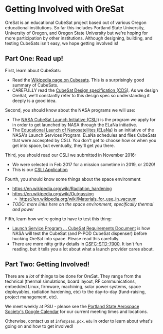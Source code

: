 # Getting Involved with OreSat

OreSat is an educational CubeSat project based out of various Oregon educational institutions. So far this includes Portland State University, University of Oregon, and Oregon State University but we're hoping for more participation by other institutions. Although designing, building, and testing CubeSats isn't easy, we hope getting involved is!

## Part One: Read up!

First, learn about CubeSats:

- Read the [Wikipedia page on Cubesats](https://en.wikipedia.org/wiki/CubeSat). This is a surprisingly good summary of CubeSats.
- CAREFULLY read the [CubeSat Design specification (CDS)](https://static1.squarespace.com/static/5418c831e4b0fa4ecac1bacd/t/56e9b62337013b6c063a655a/1458157095454/cds_rev13_final2.pdf). As we design OreSat, we'll constantly refer to this design spec so understanding it deeply is a good idea.

Second, you should know about the NASA programs we will use:

- The [NASA CubeSat Launch Initiative (CSLI)](http://www.nasa.gov/directorates/heo/home/CubeSats_initiative) is the program we apply for in order to get launched by NASA through the ELaNa initiative.
- The [Educational Launch of Nanosatellites (ELaNa)](http://www.nasa.gov/mission_pages/smallsats/elana/index.html) is an initiative of the NASA's Launch Services Program. ELaNa schedules and flies CubeSats that were accespted by CSLI. You don't get to choose how or when you get into space, but eventually, they'll get you there.


Third, you should read our CSLI we submitted in November 2016:
- We were selected in Feb 2017 for a mission sometime in 2019, or 2020!
- This is our [CSLI Application](https://docs.google.com/document/d/14tVKG3zUM8z3veoS7e48N7SzJjz4EsHnLw-HVKZd4v0/edit)


Fourth, you should know some things about the space environment:

- https://en.wikipedia.org/wiki/Radiation_hardening
- https://en.wikipedia.org/wiki/Outgassing
   - https://en.wikipedia.org/wiki/Materials_for_use_in_vacuum
- _TODO: more links here on the space environment, specifically thermal and power_

Fifth, learn how we're going to have to test this thing:

- [Launch Service Program ... CubeSat Requirements Document](http://www.nasa.gov/pdf/627972main_LSP-REQ-317_01A.pdf) is how NASA will test the CubeSat (and P-POD CubeSat dispenser) before hucking OreSat into space. Please read this carefully. 
- There are more nitty gritty details in [GSFC-STD-7000](https://standards.nasa.gov/standard/gsfc/gsfc-std-7000). It isn't fun reading, but it tells you a lot about what a launch provider cares about.

## Part Two: Getting Involved!

There are a _lot_ of things to be done for OreSat. They range from the technical (thermal simulations, board layout, RF communications, embedded Linux, firmware, machining, solar power systems, space deployables, radiation hardening, etc) to the day-to-day (fund-raising, project management, etc). 

We meet weekly at PSU - please see the [Portland State Aerospace Society's Google Calendar](http://psas.pdx.edu/join/) for our current meeting times and locations.

Otherwise, contact us at `info@psas.pdx.edu` in order to learn about what's going on and how to get involved!

